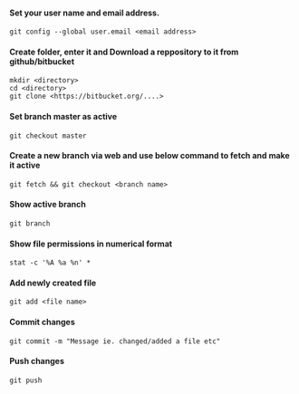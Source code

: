 #### Set your user name and email address.

```git config --global user.email <email address>```

#### Create folder, enter it and Download a reppository to it from github/bitbucket

```
mkdir <directory>
cd <directory>
git clone <https://bitbucket.org/....>
```

#### Set branch master as active

```git checkout master```

#### Create a new branch via web and use below command to fetch and make it active

```git fetch && git checkout <branch name>```

#### Show active branch

```git branch```

#### Show file permissions in numerical format

```stat -c '%A %a %n' *```

#### Add newly created file

```git add <file name>```

#### Commit changes

```git commit -m "Message ie. changed/added a file etc"```

#### Push changes

```git push```
